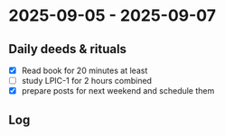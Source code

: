 # 2025-09-05 -  2025-09-07

## Daily deeds & rituals


- [x] Read book for 20 minutes at least
- [ ] study LPIC-1 for 2 hours combined
- [x] prepare posts for next weekend and schedule them

## Log